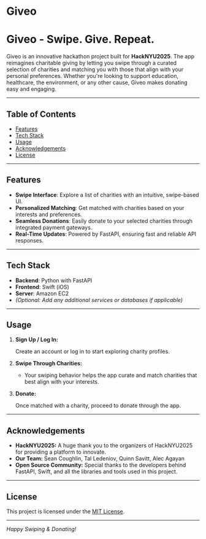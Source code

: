 # Giveo

# Giveo - Swipe. Give. Repeat.

Giveo is an innovative hackathon project built for **HackNYU2025**. The app reimagines charitable giving by letting you swipe through a curated selection of charities and matching you with those that align with your personal preferences. Whether you're looking to support education, healthcare, the environment, or any other cause, Giveo makes donating easy and engaging.

---

## Table of Contents

- [Features](#features)
- [Tech Stack](#tech-stack)
- [Usage](#usage)
- [Acknowledgements](#acknowledgements)
- [License](#license)

---

## Features

- **Swipe Interface**: Explore a list of charities with an intuitive, swipe-based UI.
- **Personalized Matching**: Get matched with charities based on your interests and preferences.
- **Seamless Donations**: Easily donate to your selected charities through integrated payment gateways.
- **Real-Time Updates**: Powered by FastAPI, ensuring fast and reliable API responses.

---

## Tech Stack

- **Backend**: Python with FastAPI
- **Frontend**: Swift (iOS)
- **Server**: Amazon EC2
- *(Optional: Add any additional services or databases if applicable)*

---

## Usage

1. **Sign Up / Log In:**

   Create an account or log in to start exploring charity profiles.

2. **Swipe Through Charities:**

   - Your swiping behavior helps the app curate and match charities that best align with your interests.

3. **Donate:**

   Once matched with a charity, proceed to donate through the app.

---

## Acknowledgements

- **HackNYU2025:** A huge thank you to the organizers of HackNYU2025 for providing a platform to innovate.
- **Our Team:** Sean Coughlin, Tal Ledeniov, Quinn Savitt, Alec Agayan
- **Open Source Community:** Special thanks to the developers behind FastAPI, Swift, and all the libraries and tools used in this project.

---

## License

This project is licensed under the [MIT License](LICENSE).

---

*Happy Swiping & Donating!*

